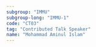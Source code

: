 ```yaml
---
subgroup: "IMMU"
subgroup-long: "IMMU-1"
code: "CT03"
tag: "Contributed Talk Speaker"
name: "Mohammad Aminul Islam"
---
```

